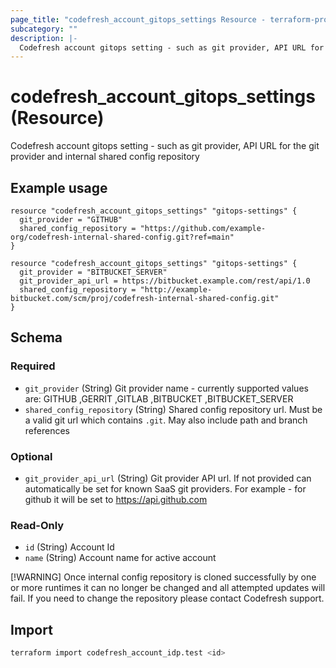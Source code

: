 ```yaml
---
page_title: "codefresh_account_gitops_settings Resource - terraform-provider-codefresh"
subcategory: ""
description: |-
  Codefresh account gitops setting - such as git provider, API URL for the git provider and internal shared config repository
---
```


# codefresh_account_gitops_settings (Resource)

Codefresh account gitops setting - such as git provider, API URL for the git provider and internal shared config repository

## Example usage
```hcl
resource "codefresh_account_gitops_settings" "gitops-settings" {
  git_provider = "GITHUB"
  shared_config_repository = "https://github.com/example-org/codefresh-internal-shared-config.git?ref=main"
}
```
```hcl
resource "codefresh_account_gitops_settings" "gitops-settings" {
  git_provider = "BITBUCKET_SERVER"
  git_provider_api_url = https://bitbucket.example.com/rest/api/1.0
  shared_config_repository = "http://example-bitbucket.com/scm/proj/codefresh-internal-shared-config.git"
}
```

<!-- schema generated by tfplugindocs -->
## Schema

### Required

- `git_provider` (String) Git provider name - currently supported values are: GITHUB ,GERRIT ,GITLAB ,BITBUCKET ,BITBUCKET_SERVER
- `shared_config_repository` (String) Shared config repository url. Must be a valid git url which contains `.git`. May also include path and branch references

### Optional

- `git_provider_api_url` (String) Git provider API url. If not provided can automatically be set for known SaaS git providers. For example - for github it will be set to https://api.github.com

### Read-Only

- `id` (String) Account Id
- `name` (String) Account name for active account

[!WARNING]
Once internal config repository is cloned successfully by one or more runtimes it can no longer be changed and all attempted updates will fail.
If you need to change the repository please contact Codefresh support.

## Import
```sh
terraform import codefresh_account_idp.test <id>
```
